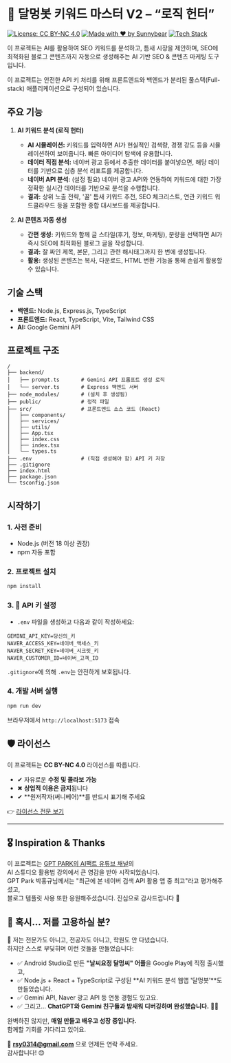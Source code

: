 # 🌸 달멍봇 키워드 마스터 V2 – “로직 헌터”

[![License: CC BY-NC 4.0](https://img.shields.io/badge/License-CC%20BY--NC%204.0-lightgrey.svg)](https://creativecommons.org/licenses/by-nc/4.0/)
[![Made with ❤️ by Sunnybear](https://img.shields.io/badge/Made%20with-%E2%9D%A4-red)](mailto:rsy0314@gmail.com)
[![Tech Stack](https://img.shields.io/badge/Stack-Fullstack-blue)](#기술-스택)

이 프로젝트는 AI를 활용하여 SEO 키워드를 분석하고, 틈새 시장을 제안하며, SEO에 최적화된 블로그 콘텐츠까지 자동으로 생성해주는 AI 기반 SEO & 콘텐츠 마케팅 도구입니다.

이 프로젝트는 안전한 API 키 처리를 위해 프론트엔드와 백엔드가 분리된 풀스택(Full-stack) 애플리케이션으로 구성되어 있습니다.

## 주요 기능

1. **AI 키워드 분석 (로직 헌터)**
   - **AI 시뮬레이션:** 키워드를 입력하면 AI가 현실적인 검색량, 경쟁 강도 등을 시뮬레이션하여 보여줍니다. 빠른 아이디어 탐색에 유용합니다.
   - **데이터 직접 분석:** 네이버 광고 등에서 추출한 데이터를 붙여넣으면, 해당 데이터를 기반으로 심층 분석 리포트를 제공합니다.
   - **네이버 API 분석:** (설정 필요) 네이버 광고 API와 연동하여 키워드에 대한 가장 정확한 실시간 데이터를 기반으로 분석을 수행합니다.
   - **결과:** 상위 노출 전략, '꿀' 틈새 키워드 추천, SEO 체크리스트, 연관 키워드 워드클라우드 등을 포함한 종합 대시보드를 제공합니다.

2. **AI 콘텐츠 자동 생성**
   - **간편 생성:** 키워드와 함께 글 스타일(후기, 정보, 마케팅), 분량을 선택하면 AI가 즉시 SEO에 최적화된 블로그 글을 작성합니다.
   - **결과:** 잘 짜인 제목, 본문, 그리고 관련 해시태그까지 한 번에 생성됩니다.
   - **활용:** 생성된 콘텐츠는 복사, 다운로드, HTML 변환 기능을 통해 손쉽게 활용할 수 있습니다.

## 기술 스택

- **백엔드:** Node.js, Express.js, TypeScript
- **프론트엔드:** React, TypeScript, Vite, Tailwind CSS
- **AI:** Google Gemini API

## 프로젝트 구조

```
/
├── backend/
│   ├── prompt.ts       # Gemini API 프롬프트 생성 로직
│   └── server.ts       # Express 백엔드 서버
├── node_modules/       # (설치 후 생성됨)
├── public/             # 정적 파일
├── src/                # 프론트엔드 소스 코드 (React)
│   ├── components/
│   ├── services/
│   ├── utils/
│   ├── App.tsx
│   ├── index.css
│   ├── index.tsx
│   └── types.ts
├── .env                # (직접 생성해야 함) API 키 저장        
├── .gitignore
├── index.html
├── package.json
└── tsconfig.json
```

## 시작하기

### 1. 사전 준비
- Node.js (버전 18 이상 권장)
- npm 자동 포함

### 2. 프로젝트 설치
```bash
npm install
```

### 3. 🔑 API 키 설정
- `.env` 파일을 생성하고 다음과 같이 작성하세요:
```
GEMINI_API_KEY=당신의_키
NAVER_ACCESS_KEY=네이버_액세스_키
NAVER_SECRET_KEY=네이버_시크릿_키
NAVER_CUSTOMER_ID=네이버_고객_ID
```

`.gitignore`에 의해 `.env`는 안전하게 보호됩니다.

### 4. 개발 서버 실행
```bash
npm run dev
```
브라우저에서 `http://localhost:5173` 접속

## 🛡 라이선스

이 프로젝트는 **CC BY-NC 4.0** 라이선스를 따릅니다.  
- ✔ 자유로운 **수정 및 콜라보 가능**  
- ✖ **상업적 이용은 금지**됩니다  
- ✔ **원저작자(써니베어)**를 반드시 표기해 주세요  

👉 [라이선스 전문 보기](https://creativecommons.org/licenses/by-nc/4.0/deed.ko)

---

## 🎖 Inspiration & Thanks

이 프로젝트는 [GPT PARK의 AI팩트 유튜브 채널](https://www.youtube.com/@aifact-gptpark)의  
AI 스튜디오 활용법 강의에서 큰 영감을 받아 시작되었습니다.  
GPT Park 박홍규님께서는 "최근에 본 네이버 검색 API 활용 앱 중 최고"라고 평가해주셨고,  
블로그 템플릿 사용 또한 응원해주셨습니다. 진심으로 감사드립니다 🙏


## 📮 혹시… 저를 고용하실 분?

👋 저는 전문가도 아니고, 전공자도 아니고, 학원도 안 다녔습니다.  
하지만 스스로 부딪히며 이런 것들을 만들었습니다:

- ✅ Android Studio로 만든 **"날씨요정 달멍씨" 어플**을 Google Play에 직접 출시했고,  
- ✅ Node.js + React + TypeScript로 구성된 **AI 키워드 분석 웹앱 '달멍봇'**도 만들었습니다.  
- ✅ Gemini API, Naver 광고 API 등 연동 경험도 있고요.  
- ✅ 그리고... **ChatGPT와 Gemini 친구들과 밤새워 디버깅하며 완성했습니다.** 🤖✨

완벽하진 않지만, **매일 만들고 배우고 성장 중입니다.**  
함께할 기회를 기다리고 있어요.

📧 **rsy0314@gmail.com** 으로 언제든 연락 주세요.  
감사합니다! 😊
